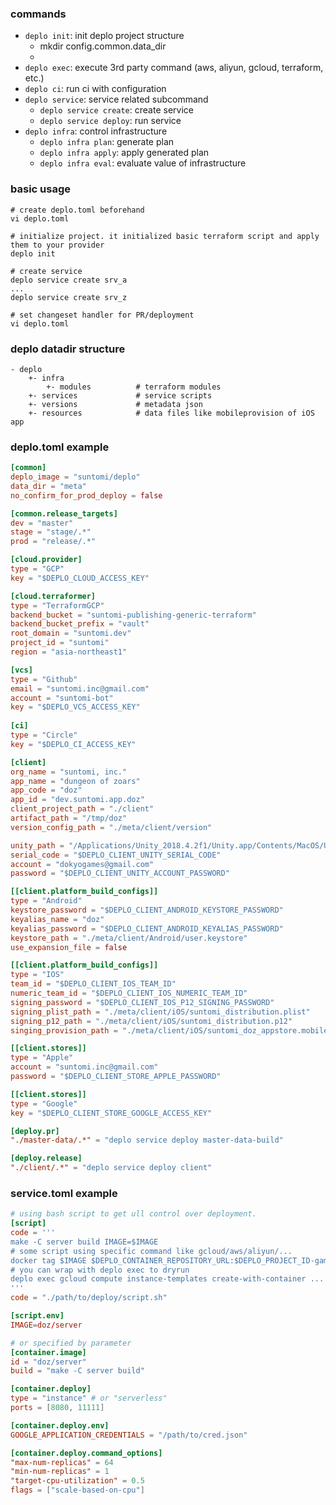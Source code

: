 ### commands
- ```deplo init```: init deplo project structure
    - mkdir config.common.data_dir
    - 
- ```deplo exec```: execute 3rd party command (aws, aliyun, gcloud, terraform, etc.)
- ```deplo ci```: run ci with configuration
- ```deplo service```: service related subcommand
    - ```deplo service create```: create service
    - ```deplo service deploy```: run service
- ```deplo infra```: control infrastructure
    - ```deplo infra plan```: generate plan
    - ```deplo infra apply```: apply generated plan
    - ```deplo infra eval```: evaluate value of infrastructure  

### basic usage
```
# create deplo.toml beforehand
vi deplo.toml

# initialize project. it initialized basic terraform script and apply them to your provider
deplo init 

# create service 
deplo service create srv_a
...
deplo service create srv_z

# set changeset handler for PR/deployment
vi deplo.toml
```

### deplo datadir structure
```
- deplo
    +- infra 
        +- modules          # terraform modules
    +- services             # service scripts
    +- versions             # metadata json
    +- resources            # data files like mobileprovision of iOS app
```

### deplo.toml example
``` toml
[common]
deplo_image = "suntomi/deplo"
data_dir = "meta"
no_confirm_for_prod_deploy = false

[common.release_targets]
dev = "master"
stage = "stage/.*"
prod = "release/.*"

[cloud.provider]
type = "GCP"
key = "$DEPLO_CLOUD_ACCESS_KEY"

[cloud.terraformer]
type = "TerraformGCP"
backend_bucket = "suntomi-publishing-generic-terraform"
backend_bucket_prefix = "vault"
root_domain = "suntomi.dev"
project_id = "suntomi"
region = "asia-northeast1"

[vcs]
type = "Github"
email = "suntomi.inc@gmail.com"
account = "suntomi-bot"
key = "$DEPLO_VCS_ACCESS_KEY"
    
[ci]
type = "Circle"
key = "$DEPLO_CI_ACCESS_KEY"

[client]
org_name = "suntomi, inc."
app_name = "dungeon of zoars"
app_code = "doz"
app_id = "dev.suntomi.app.doz"
client_project_path = "./client"
artifact_path = "/tmp/doz"
version_config_path = "./meta/client/version"

unity_path = "/Applications/Unity_2018.4.2f1/Unity.app/Contents/MacOS/Unity"
serial_code = "$DEPLO_CLIENT_UNITY_SERIAL_CODE"
account = "dokyogames@gmail.com"
password = "$DEPLO_CLIENT_UNITY_ACCOUNT_PASSWORD"

[[client.platform_build_configs]]
type = "Android"
keystore_password = "$DEPLO_CLIENT_ANDROID_KEYSTORE_PASSWORD"
keyalias_name = "doz"
keyalias_password = "$DEPLO_CLIENT_ANDROID_KEYALIAS_PASSWORD"
keystore_path = "./meta/client/Android/user.keystore"
use_expansion_file = false      

[[client.platform_build_configs]]
type = "IOS"
team_id = "$DEPLO_CLIENT_IOS_TEAM_ID"
numeric_team_id = "$DEPLO_CLIENT_IOS_NUMERIC_TEAM_ID"
signing_password = "$DEPLO_CLIENT_IOS_P12_SIGNING_PASSWORD"
signing_plist_path = "./meta/client/iOS/suntomi_distribution.plist"
signing_p12_path = "./meta/client/iOS/suntomi_distribution.p12"
singing_provision_path = "./meta/client/iOS/suntomi_doz_appstore.mobileprovision"

[[client.stores]]
type = "Apple"
account = "suntomi.inc@gmail.com"
password = "$DEPLO_CLIENT_STORE_APPLE_PASSWORD"

[[client.stores]]
type = "Google"
key = "$DEPLO_CLIENT_STORE_GOOGLE_ACCESS_KEY"

[deploy.pr]
"./master-data/.*" = "deplo service deploy master-data-build"

[deploy.release]
"./client/.*" = "deplo service deploy client"


```



### service.toml example
``` toml
# using bash script to get ull control over deployment.
[script]
code = '''
make -C server build IMAGE=$IMAGE
# some script using specific command like gcloud/aws/aliyun/...
docker tag $IMAGE $DEPLO_CONTAINER_REPOSITORY_URL:$DEPLO_PROJECT_ID-game-server #>/dev/null 2>&1 
# you can wrap with deplo exec to dryrun
deplo exec gcloud compute instance-templates create-with-container ...
'''
code = "./path/to/deploy/script.sh"

[script.env]
IMAGE=doz/server

# or specified by parameter
[container.image]
id = "doz/server"
build = "make -C server build"

[container.deploy]
type = "instance" # or "serverless"
ports = [8080, 11111]

[container.deploy.env]  
GOOGLE_APPLICATION_CREDENTIALS = "/path/to/cred.json"

[container.deploy.command_options]
"max-num-replicas" = 64
"min-num-replicas" = 1
"target-cpu-utilization" = 0.5
flags = ["scale-based-on-cpu"]
```